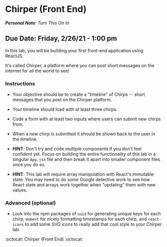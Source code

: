 # Chirper (Front End)
***Personal Note**: Turn This On In*

## **Due Date: Friday, 2/26/21 - 1:00 pm**

In this lab, you will be building your first front-end application using ReactJS.

It's called Chirper, a platform where you can post short messages on the internet for all the world to see!

### **Instructions**
* Your objective should be to create a "timeline" of Chirps -- short messages that you post on the Chirper platform.

* Your timeline should load with at least three chirps.

* Code a form with at least two inputs where users can submit new chirps from.

* When a new chirp is submitted it should be shown back to the user in the timeline.

* **HINT**: Don't try and code multiple components if you don't feel confident yet. Focus on building the entire functionality of this lab in a singular ``App.jsx`` file and then break it apart into smaller component files once you do so.

* **HINT**: This lab will require array manipulation with React's immutable state. You may need to do some Google detective work to see how React state and arrays work together when "updating" them with new values.

### **Advanced (optional)**
* Look into the npm packages of ``uuid`` for generating unique keys for each chirp, ``moment`` for nicely formatting timestamps for each chirp, and ``react-icons`` to add some SVG icons to really add that cool style to your Chirper lab.


:octocat:  Chirper (Front End)  :octocat: